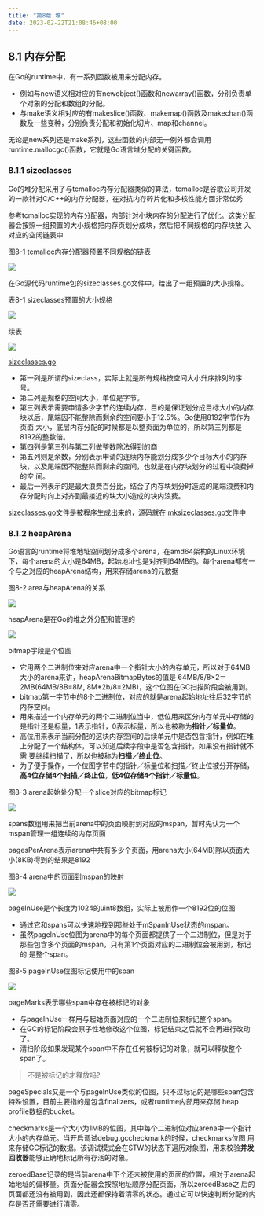 ```yaml
---
title: "第8章 堆"
date: 2023-02-22T21:08:46+08:00
---
```


## 8.1 内存分配

在Go的runtime中，有一系列函数被用来分配内存。

- 例如与new语义相对应的有newobject()函数和newarray()函数，分别负责单个对象的分配和数组的分配。
- 与make语义相对应的有makeslice()函数、makemap()函数及makechan()函数及一些变种，分别负责分配和初始化切片、map和channel。

无论是new系列还是make系列，这些函数的内部无一例外都会调用runtime.mallocgc()函数，它就是Go语言堆分配的关键函数。

### 8.1.1 sizeclasses

Go的堆分配采用了与tcmalloc内存分配器类似的算法，tcmalloc是谷歌公司开发的一款针对C/C++的内存分配器，在对抗内存碎片化和多核性能方面非常优秀

参考tcmalloc实现的内存分配器，内部针对小块内存的分配进行了优化。这类分配器会按照一组预置的大小规格把内存页划分成块，然后把不同规格的内存块放
入对应的空闲链表中

图8-1 tcmalloc内存分配器预置不同规格的链表

![](https://res.weread.qq.com/wrepub/CB_3300047233_Figure-P323_12879.jpg)

在Go源代码runtime包的sizeclasses.go文件中，给出了一组预置的大小规格。

表8-1 sizeclasses预置的大小规格

![](https://res.weread.qq.com/wrepub/CB_3300047233_Figure-T323_16111.jpg)

续表

![](https://res.weread.qq.com/wrepub/CB_3300047233_Figure-T325_16115.jpg)

[sizeclasses.go](https://github.com/golang/go/blob/master/src/runtime/sizeclasses.go)

- 第一列是所谓的sizeclass，实际上就是所有规格按空间大小升序排列的序号。
- 第二列是规格的空间大小，单位是字节。
- 第三列表示需要申请多少字节的连续内存，目的是保证划分成目标大小的内存块以后，尾端因不能整除而剩余的空间要小于12.5%。Go使用8192字节作为页面
  大小，底层内存分配的时候都是以整页面为单位的，所以第三列都是8192的整数倍。
- 第四列是第三列与第二列做整数除法得到的商
- 第五列则是余数，分别表示申请的连续内存能划分成多少个目标大小的内存块，以及尾端因不能整除而剩余的空间，也就是在内存块划分的过程中浪费掉的空
  间。
- 最后一列表示的是最大浪费百分比，结合了内存块划分时造成的尾端浪费和内存分配时向上对齐到最接近的块大小造成的块内浪费。

[sizeclasses.go](https://github.com/golang/go/blob/master/src/runtime/sizeclasses.go)文件是被程序生成出来的，源码就在
[mksizeclasses.go](sizeclasses.go文件是被程序生成出来的，源码就在mksizeclasses.go文件中)文件中

### 8.1.2 heapArena

Go语言的runtime将堆地址空间划分成多个arena，在amd64架构的Linux环境下，每个arena的大小是64MB，起始地址也是对齐到64MB的。每个arena都有一
个与之对应的heapArena结构，用来存储arena的元数据

图8-2 area与heapArena的关系

![](https://res.weread.qq.com/wrepub/CB_3300047233_Figure-P326_13891.jpg)

heapArena是在Go的堆之外分配和管理的

![](https://res.weread.qq.com/wrepub/CB_3300047233_Figure-P326_13899.jpg)

bitmap字段是个位图

- 它用两个二进制位来对应arena中一个指针大小的内存单元，所以对于64MB大小的arena来讲，heapArenaBitmapBytes的值是
  64MB/8/8×2＝2MB(64MB/8B=8M, 8M*2b/8=2MB)，这个位图在GC扫描阶段会被用到。
- bitmap第一字节中的8个二进制位，对应的就是arena起始地址往后32字节的内存空间。
- 用来描述一个内存单元的两个二进制位当中，低位用来区分内存单元中存储的是指针还是标量，1表示指针，0表示标量，所以也被称为**指针／标量位**。
- 高位用来表示当前分配的这块内存空间的后续单元中是否包含指针，例如在堆上分配了一个结构体，可以知道后续字段中是否包含指针，如果没有指针就不需
  要继续扫描了，所以也被称为**扫描／终止位**。
- 为了便于操作，一个位图字节中的指针／标量位和扫描／终止位被分开存储，**高4位存储4个扫描／终止位**，**低4位存储4个指针／标量位**。

图8-3 arena起始处分配一个slice对应的bitmap标记

![](https://res.weread.qq.com/wrepub/CB_3300047233_Figure-P327_13905.jpg)

spans数组用来把当前arena中的页面映射到对应的mspan，暂时先认为一个mspan管理一组连续的内存页面

pagesPerArena表示arena中共有多少个页面，用arena大小(64MB)除以页面大小(8KB)得到的结果是8192

图8-4 arena中的页面到mspan的映射

![](https://res.weread.qq.com/wrepub/CB_3300047233_Figure-P328_13912.jpg)

pageInUse是个长度为1024的uint8数组，实际上被用作一个8192位的位图

- 通过它和spans可以快速地找到那些处于mSpanInUse状态的mspan。
- 虽然pageInUse位图为arena中的每个页面都提供了一个二进制位，但是对于那些包含多个页面的mspan，只有第1个页面对应的二进制位会被用到，标记的
  是整个span。

图8-5 pageInUse位图标记使用中的span

![](https://res.weread.qq.com/wrepub/CB_3300047233_Figure-P328_13915.jpg)

pageMarks表示哪些span中存在被标记的对象

- 与pageInUse一样用与起始页面对应的一个二进制位来标记整个span。
- 在GC的标记阶段会原子性地修改这个位图，标记结束之后就不会再进行改动了。
- 清扫阶段如果发现某个span中不存在任何被标记的对象，就可以释放整个span了。

> 不是被标记的才释放吗?

pageSpecials又是一个与pageInUse类似的位图，只不过标记的是哪些span包含特殊设置，目前主要指的是包含finalizers，或者runtime内部用来存储
heap profile数据的bucket。

checkmarks是一个大小为1MB的位图，其中每个二进制位对应arena中一个指针大小的内存单元。当开启调试debug.gccheckmark的时候，checkmarks位图
用来存储GC标记的数据。该调试模式会在STW的状态下遍历对象图，用来校验**并发回收器**能够正确地标记所有存活的对象。

zeroedBase记录的是当前arena中下个还未被使用的页面的位置，相对于arena起始地址的偏移量。页面分配器会按照地址顺序分配页面，所以zeroedBase之
后的页面都还没有被用到，因此还都保持着清零的状态。通过它可以快速判断分配的内存是否还需要进行清零。

